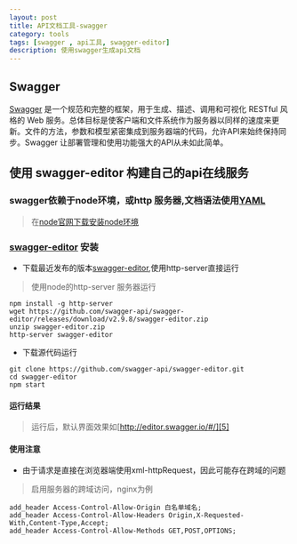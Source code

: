 ```yaml
---
layout: post
title: API文档工具-swagger
category: tools
tags: [swagger , api工具, swagger-editor]
description: 使用swagger生成api文档
---
```


## Swagger
[Swagger][1] 是一个规范和完整的框架，用于生成、描述、调用和可视化 RESTful 风格的 Web 服务。总体目标是使客户端和文件系统作为服务器以同样的速度来更新。文件的方法，参数和模型紧密集成到服务器端的代码，允许API来始终保持同步。Swagger 让部署管理和使用功能强大的API从未如此简单。

## 使用 swagger-editor 构建自己的api在线服务

### swagger依赖于node环境，或http 服务器,文档语法使用[YAML][6]

> 在[node官网下载安装node环境][3]

### [swagger-editor][2] 安装

- 下载最近发布的版本[swagger-editor][4],使用http-server直接运行

> 使用node的http-server 服务器运行

```
npm install -g http-server
wget https://github.com/swagger-api/swagger-editor/releases/download/v2.9.8/swagger-editor.zip
unzip swagger-editor.zip
http-server swagger-editor
```

- 下载源代码运行

```
git clone https://github.com/swagger-api/swagger-editor.git
cd swagger-editor
npm start
```

#### 运行结果

> 运行后，默认界面效果如[http://editor.swagger.io/#/][5]

#### 使用注意

- 由于请求是直接在浏览器端使用xml-httpRequest，因此可能存在跨域的问题

> 启用服务器的跨域访问，nginx为例

```
add_header Access-Control-Allow-Origin 白名单域名;
add_header Access-Control-Allow-Headers Origin,X-Requested-With,Content-Type,Accept;
add_header Access-Control-Allow-Methods GET,POST,OPTIONS;
```

  [1]: http://swagger.io/
  [2]: https://github.com/swagger-api/swagger-editor
  [3]: https://nodejs.org/en/download/
  [4]: https://github.com/swagger-api/swagger-editor/releases/download/v2.9.8/swagger-editor.zip
  [5]: http://editor.swagger.io/#/
  [6]: https://en.wikipedia.org/wiki/YAML
